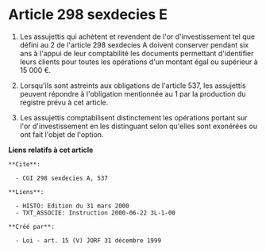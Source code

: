 # Article 298 sexdecies E

1. Les assujettis qui achètent et revendent de l'or d'investissement tel que défini au 2 de l'article 298 sexdecies A doivent
conserver pendant six ans à l'appui de leur comptabilité les documents permettant d'identifier leurs clients pour toutes les
opérations d'un montant égal ou supérieur à 15 000 €.

2. Lorsqu'ils sont astreints aux obligations de l'article 537, les assujettis peuvent répondre à l'obligation mentionnée au 1
par la production du registre prévu à cet article.

3. Les assujettis comptabilisent distinctement les opérations portant sur l'or d'investissement en les distinguant selon
qu'elles sont exonérées ou ont fait l'objet de l'option.

**Liens relatifs à cet article**

	**Cite**:

	  - CGI 298 sexdecies A, 537

	**Liens**:

	  - HISTO: Edition du 31 mars 2000
	  - TXT_ASSOCIE: Instruction 2000-06-22 3L-1-00

	**Créé par**:

	  - Loi - art. 15 (V) JORF 31 décembre 1999
